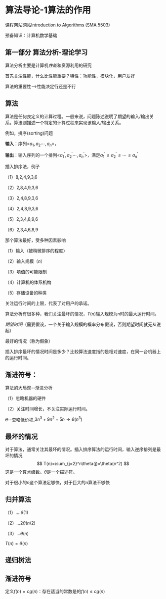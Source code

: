 # 算法导论-1算法的作用

课程网站网站[Introduction to Algorithms (SMA 5503)](https://ocw.mit.edu/courses/electrical-engineering-and-computer-science/6-046j-introduction-to-algorithms-sma-5503-fall-2005/)

预备知识：计算机数学基础

## 第一部分 算法分析-理论学习

算法分析主要是计算机*性能*和资源利用的研究

首先关注性能，什么比性能重要？特性：功能性，模块化，用户友好

算法的重要性-->性能决定行还是不行

## 算法

算法是任何良定义的计算过程。一般来说，问题陈述说明了期望的输入/输出关系。算法则描述一个特定的计算过程来实现该输入/输出关系。

例如，排序(sorting)问题

**输入**：序列<$a_1,a_2 \cdots,a_n$>，

**输出**：输入序列的一个排列<$a_1^\prime ,a_2^\prime \cdots,a_n^\prime$>，满足$a_1^\prime\leq a_2^\prime\leq \cdots \leq a_n^\prime$

插入排序法，例子

（1）8,2,4,9,3,6

（2）2,8,4,9,3,6

（3）2,4,8,9,3,6

（4）2,4,8,9,3,6

（5）2,3,4,8,9,6

（6）2,3,4,6,8,9

那个算法最好，受多种因素影响

（1）输入（被稍微排序的程度）

（2）输入规模（$n$）

（3）项值的可能限制

（4）计算机的体系机构

（5）存储设备的种类

关注运行时间的上限，代表了对用户的承诺。

算法分析有很多种，我们关注最坏的情况，$T(n)$输入规模为$n$时的最大运行时间。

*期望时间*（需要假设，一个关于输入规模的概率分布假设，否则期望时间就无从说起）

最好的情况（称为假象）

插入排序最坏的情况时间是多少？比较算法速度指的是相对速度，在同一台机器上的运行时间。

## 渐进符号：

算法的大局观--渐进分析

（1）忽略机器的硬件

（2）关注时间增长，不关注实际运行时间。

$\theta$--忽略低价项,$3n^3+9n^2+5n\to \theta(n^3)$

## 最坏的情况

对于算法，通常关注其最坏的情况。插入排序算法的运行时间，输入逆序排列是最坏的情况
$$
T(n)=\sum_{j=2}^n\theta(j)=\theta(n^2)
$$
这是一个算术级数。$\theta$是一个描述符。

对于很小的$n$这个算法足够快，对于巨大的$n$算法不够快

## 归并算法

（1）....$\theta(1)$

（2）...$2\theta(n/2)$

（3）...$\theta(n)$

$T(n)=\theta(n)$

## 递归树法



## 渐进符号

定义$f(n)=cg(n)$：存在适当的常数是的$f(n)\leq cg(n)$

